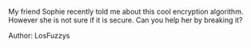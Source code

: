 My friend Sophie recently told me about this cool encryption algorithm. However she is not sure if it is secure. Can you help her by breaking it?

Author: LosFuzzys
